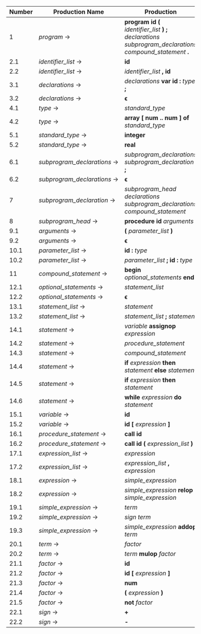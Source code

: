 | Number | Production Name             | Production |
|--------|-----------------------------|------------|
|  1     | *program* →                 | **program** **id** **(** *identifier_list* **)** **;** *declarations* *subprogram_declarations* *compound_statement* **.** |
|  2.1   | *identifier_list* →         | **id** |
|  2.2   | *identifier_list* →         | *identifier_list* **,** **id** |
|  3.1   | *declarations* →            | *declarations* **var** **id** **:** *type* **;** |
|  3.2   | *declarations* →            | **ϵ** |
|  4.1   | *type* →                    | *standard_type* |
|  4.2   | *type* →                    | **array** **[** **num** **\.\.** **num** **]** **of** *standard_type* |
|  5.1   | *standard_type* →           | **integer** |
|  5.2   | *standard_type* →           | **real** |
|  6.1   | *subprogram_declarations* → | *subprogram_declarations* *subprogram_declaration* **;** |
|  6.2   | *subprogram_declarations* → | **ϵ** |
|  7     | *subprogram_declaration* →  | *subprogram_head* *declarations* *subprogram_declarations* *compound_statement* |
|  8     | *subprogram_head* →         | **procedure** **id** *arguments* **;** |
|  9.1   | *arguments* →               | **(** *parameter_list* **)** |
|  9.2   | *arguments* →               | **ϵ** |
| 10.1   | *parameter_list* →          | **id** **:** *type* |
| 10.2   | *parameter_list* →          | *parameter_list* **;** **id** **:** *type* |
| 11     | *compound_statement* →      | **begin** *optional_statements* **end** |
| 12.1   | *optional_statements* →     | *statement_list* |
| 12.2   | *optional_statements* →     | **ϵ** |
| 13.1   | *statement_list* →          | *statement* |
| 13.2   | *statement_list* →          | *statement_list* **;** *statement* |
| 14.1   | *statement* →               | *variable* **assignop** *expression* |
| 14.2   | *statement* →               | *procedure_statement* |
| 14.3   | *statement* →               | *compound_statement* |
| 14.4   | *statement* →               | **if** *expression* **then** *statement* **else** *statement* |
| 14.5   | *statement* →               | **if** *expression* **then** *statement* |
| 14.6   | *statement* →               | **while** *expression* **do** *statement* |
| 15.1   | *variable* →                | **id** |
| 15.2   | *variable* →                | **id** **[** *expression* **]** |
| 16.1   | *procedure_statement* →     | **call** **id** |
| 16.2   | *procedure_statement* →     | **call** **id** **(** *expression_list* **)** |
| 17.1   | *expression_list* →         | *expression* |
| 17.2   | *expression_list* →         | *expression_list* **,** *expression* |
| 18.1   | *expression* →              | *simple_expression* |
| 18.2   | *expression* →              | *simple_expression* **relop** *simple_expression* |
| 19.1   | *simple_expression* →       | *term* |
| 19.2   | *simple_expression* →       | *sign* *term* |
| 19.3   | *simple_expression* →       | *simple_expression* **addop** *term* |
| 20.1   | *term* →                    | *factor* |
| 20.2   | *term* →                    | *term* **mulop** *factor* |
| 21.1   | *factor* →                  | **id** |
| 21.2   | *factor* →                  | **id** **[** *expression* **]** |
| 21.3   | *factor* →                  | **num** |
| 21.4   | *factor* →                  | **(** *expression* **)** |
| 21.5   | *factor* →                  | **not** *factor* |
| 22.1   | *sign* →                    | **+** |
| 22.2   | *sign* →                    | **-** |
